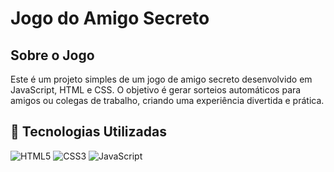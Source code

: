 
<h1>Jogo do Amigo Secreto</h1>

<h2>Sobre o Jogo</h2>
<p>Este é um projeto simples de um jogo de amigo secreto desenvolvido em JavaScript, HTML e CSS. O objetivo é gerar sorteios automáticos para amigos ou colegas de trabalho, criando uma experiência divertida e prática.</p>

## 🚀 Tecnologias Utilizadas
<div>
  <img src="https://img.shields.io/badge/HTML-239120?style=for-the-badge&logo=html5&logoColor=white" alt="HTML5">
  <img src="https://img.shields.io/badge/CSS-239120?&style=for-the-badge&logo=css3&logoColor=white" alt="CSS3">
  <img src="https://img.shields.io/badge/JavaScript-F7DF1E?style=for-the-badge&logo=javascript&logoColor=black" alt="JavaScript">
</div>
